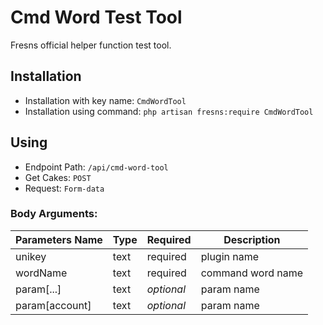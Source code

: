 # Cmd Word Test Tool

Fresns official helper function test tool.

## Installation

- Installation with key name: `CmdWordTool`
- Installation using command: `php artisan fresns:require CmdWordTool`

## Using

- Endpoint Path: `/api/cmd-word-tool`
- Get Cakes: `POST`
- Request: `Form-data`

### Body Arguments:

| Parameters Name | Type | Required | Description |
| --- | --- | --- | --- |
| unikey | text | required | plugin name |
| wordName | text | required | command word name |
| param[...] | text | *optional* | param name |
| param[account] | text | *optional* | param name |
